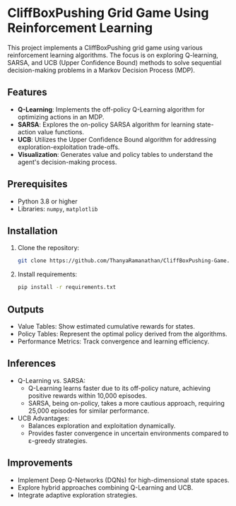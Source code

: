 # CliffBoxPushing Grid Game Using Reinforcement Learning

This project implements a CliffBoxPushing grid game using various reinforcement learning algorithms. The focus is on exploring Q-learning, SARSA, and UCB (Upper Confidence Bound) methods to solve sequential decision-making problems in a Markov Decision Process (MDP).

## Features

- **Q-Learning**: Implements the off-policy Q-Learning algorithm for optimizing actions in an MDP.
- **SARSA**: Explores the on-policy SARSA algorithm for learning state-action value functions.
- **UCB**: Utilizes the Upper Confidence Bound algorithm for addressing exploration-exploitation trade-offs.
- **Visualization**: Generates value and policy tables to understand the agent's decision-making process.

## Prerequisites

- Python 3.8 or higher
- Libraries: `numpy`, `matplotlib`

## Installation

1. Clone the repository:
   ```bash
   git clone https://github.com/ThanyaRamanathan/CliffBoxPushing-Game.git

2. Install requirements:
   ```bash
   pip install -r requirements.txt

## Outputs
- Value Tables: Show estimated cumulative rewards for states.
- Policy Tables: Represent the optimal policy derived from the algorithms.
- Performance Metrics: Track convergence and learning efficiency.

## Inferences
- Q-Learning vs. SARSA:
  - Q-Learning learns faster due to its off-policy nature, achieving positive rewards within 10,000 episodes.
  - SARSA, being on-policy, takes a more cautious approach, requiring 25,000 episodes for similar performance.
- UCB Advantages:
  - Balances exploration and exploitation dynamically.
  - Provides faster convergence in uncertain environments compared to ε-greedy strategies.

## Improvements
- Implement Deep Q-Networks (DQNs) for high-dimensional state spaces.
- Explore hybrid approaches combining Q-Learning and UCB.
- Integrate adaptive exploration strategies.
